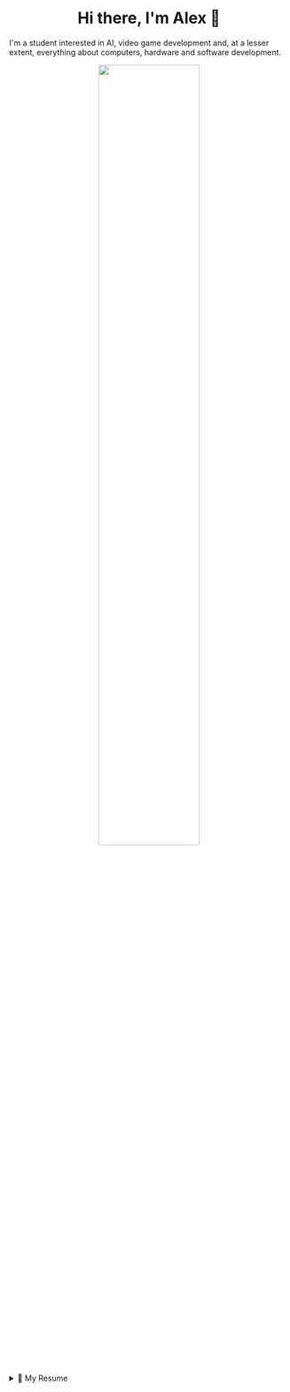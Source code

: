 <h1 align="center">Hi there, I'm Alex 👋</h1>

<!-- future portfolio here -->

I'm a student interested in AI, video game development and, at a lesser extent, everything about computers, hardware and software development.

<p align="center">
  <img width=60% src="https://github-readme-stats.vercel.app/api?username=alk222&show_icons=true&count_private=true&include_all_commits=true&theme=dracula" />
</p>

<details>
  <summary>📃 My Resume</summary>

## Education

- 📖 **Computer Engineering**\
  🧭 **Universidad Complutense de Madrid** - Madrid, Spain

## Experience

Yeah this looks kind of empty.

## Skills

<!-- Badges: https://github.com/alexandresanlim/Badges4-README.md-Profile -->
<img align="right" src="https://img.shields.io/badge/C%2B%2B-00599C?logo=c%2B%2B&logoColor=white" />
<img align="right" src="https://img.shields.io/badge/C-00599C?logo=c&logoColor=white" />
<img align="right" src="https://img.shields.io/badge/Ruby-CC342D?logo=ruby&logoColor=white" />
<img align="right" src="https://img.shields.io/badge/Mariadb-003545?logo=mariadb&logoColor=white" />
<img align="right" src="https://img.shields.io/badge/Java-ED8B00?logo=java&logoColor=white" />
<img align="right" src="https://img.shields.io/badge/LaTeX-008080?logo=latex&logoColor=white" />

**Programming(and other "programming" stuff)**

<img align="right" src="https://img.shields.io/badge/Visual_Studio_Code-007ACC?logo=Visual-Studio-Code&logoColor=white">
<img align="right" src="https://img.shields.io/badge/Visual_Studio-5C2D91?logo=Visual-Studio&logoColor=white">

**Tools**

<img align="right" src="https://img.shields.io/badge/Arch-1793D1?logo=arch-linux&logoColor=white" />
<img align="right" src="https://img.shields.io/badge/Windows-0078D6?logo=windows&logoColor=white" />
<img align="right" src="https://img.shields.io/badge/Pop!_OS-48B9C7?logo=Pop!_OS&logoColor=white" />
**Operating Systems**

</details>
